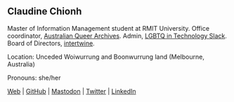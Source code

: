 ## Claudine Chionh

Master of Information Management student at RMIT University. Office coordinator, [Australian Queer Archives](https://queerarchives.org.au/). Admin, [LGBTQ in Technology Slack](https://lgbtq.technology). Board of Directors, [intertwine](https://intertwine.net.au).

Location: Unceded Woiwurrung and Boonwurrung land (Melbourne, Australia)

Pronouns: she/her

[Web](https://www.claudinec.net/) |
[GitHub](https://github.com/claudinec) |
[Mastodon](https://fosstodon.org/@claudinec) |
[Twitter](https://twitter.com/claudinec) |
[LinkedIn](https://www.linkedin.com/in/claudinec)
